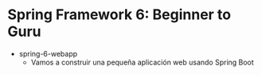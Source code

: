 # Spring Framework 6: Beginner to Guru

- spring-6-webapp
  - Vamos a construir una pequeña aplicación web usando Spring Boot

